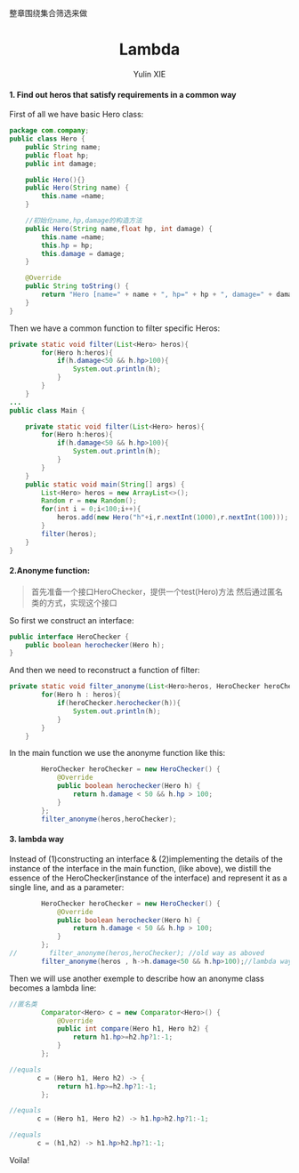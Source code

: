 整章围绕集合筛选来做

<center>

# Lambda
</center>

<center>Yulin XIE
</center>

#### 1. Find out heros that satisfy requirements in a common way
First of all we have basic Hero class:
```java
package com.company;
public class Hero {
    public String name;
    public float hp;
    public int damage;

    public Hero(){}
    public Hero(String name) {
        this.name =name;
    }

    //初始化name,hp,damage的构造方法
    public Hero(String name,float hp, int damage) {
        this.name =name;
        this.hp = hp;
        this.damage = damage;
    }

    @Override
    public String toString() {
        return "Hero [name=" + name + ", hp=" + hp + ", damage=" + damage + "]\r\n";
    }
}

```
Then we have a common function to filter specific Heros:
```java
private static void filter(List<Hero> heros){
        for(Hero h:heros){
            if(h.damage<50 && h.hp>100){
                System.out.println(h);
            }
        }
    }
...
public class Main {

    private static void filter(List<Hero> heros){
        for(Hero h:heros){
            if(h.damage<50 && h.hp>100){
                System.out.println(h);
            }
        }
    }
    public static void main(String[] args) {
        List<Hero> heros = new ArrayList<>();
        Random r = new Random();
        for(int i = 0;i<100;i++){
            heros.add(new Hero("h"+i,r.nextInt(1000),r.nextInt(100)));
        }
        filter(heros);
    }
}
```

#### 2.Anonyme function:
> 首先准备一个接口HeroChecker，提供一个test(Hero)方法
然后通过匿名类的方式，实现这个接口

So first we construct an interface:
```java
public interface HeroChecker {
    public boolean herochecker(Hero h);
}
```
And then we need to reconstruct a function of filter:
```java
private static void filter_anonyme(List<Hero>heros, HeroChecker heroChecker){
        for(Hero h : heros){
            if(heroChecker.herochecker(h)){
                System.out.println(h);
            }
        }
    }
```
In the main function we use the anonyme function like this:
```java
        HeroChecker heroChecker = new HeroChecker() {
            @Override
            public boolean herochecker(Hero h) {
                return h.damage < 50 && h.hp > 100;
            }
        };
        filter_anonyme(heros,heroChecker);
```

#### 3. lambda way
Instead of (1)constructing an interface & (2)implementing the details of the instance of the interface in the main function, (like above), we distill the essence of the HeroChecker(instance of the interface) and represent it as a single line, and as a parameter:
```java
        HeroChecker heroChecker = new HeroChecker() {
            @Override
            public boolean herochecker(Hero h) {
                return h.damage < 50 && h.hp > 100;
            }
        };
//        filter_anonyme(heros,heroChecker); //old way as aboved
        filter_anonyme(heros , h->h.damage<50 && h.hp>100);//lambda way!!!
```

Then we will use another exemple to describe how an anonyme class becomes a lambda line:
```java
//匿名类
        Comparator<Hero> c = new Comparator<Hero>() {
            @Override
            public int compare(Hero h1, Hero h2) {
                return h1.hp>=h2.hp?1:-1;
            }
        };

//equals
       c = (Hero h1, Hero h2) -> {
            return h1.hp>=h2.hp?1:-1;
        };

//equals
       c = (Hero h1, Hero h2) -> h1.hp>h2.hp?1:-1;

//equals
       c = (h1,h2) -> h1.hp>h2.hp?1:-1;
```
Voila!
